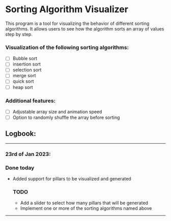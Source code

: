 # Sorting Algorithm Visualizer

This program is a tool for visualizing the behavior of different sorting algorithms. It allows users to see how the
algorithm sorts an array of values step by step.

### Visualization of the following sorting algorithms:

- [ ] Bubble sort
- [ ] insertion sort
- [ ] selection sort
- [ ] merge sort
- [ ] quick sort
- [ ] heap sort

### Additional features:

- [ ] Adjustable array size and animation speed
- [ ] Option to randomly shuffle the array before sorting

## Logbook:

---

### 23rd of Jan 2023:

### Done today

- Added support for pillars to be visualized and generated
  ### TODO

    - Add a slider to select how many pillars that will be generated
    - Implement one or more of the sorting algorithms named above

---

